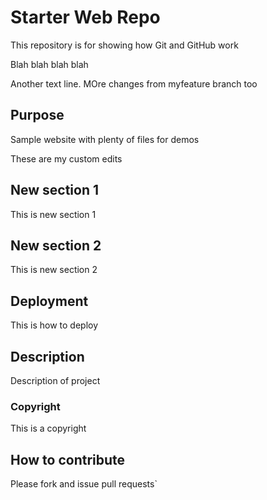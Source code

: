 # Starter Web Repo

This repository is for showing how Git and GitHub work

Blah blah blah blah

Another text line. MOre changes from myfeature branch too

## Purpose

Sample website with plenty of files for demos

These are my custom edits

## New section 1

This is new section 1

## New section 2
This is new section 2

## Deployment
This is how to deploy

## Description
Description of project

### Copyright
This is a copyright


## How to contribute
Please fork and issue pull requests`
